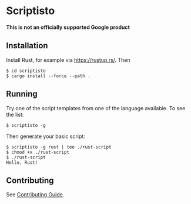 # Scriptisto

**This is not an officially supported Google product**

## Installation

Install Rust, for example via https://rustup.rs/. Then

```shell
$ cd scriptisto
$ cargo install --force --path .
```

## Running

Try one of the script templates from one of the language available. To see the
list:

```shell
$ scriptisto -g
```

Then generate your basic script:

```shell
$ scriptisto -g rust | tee ./rust-script
$ chmod +x ./rust-script
$ ./rust-script
Hello, Rust!
```

## Contributing

See [Contributing Guide](docs/contributing.md).
